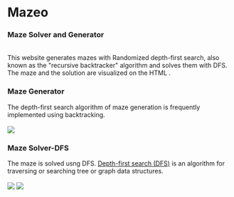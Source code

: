 # Mazeo
<h3>Maze Solver and Generator</h3><br>
This website generates mazes with Randomized depth-first search, also known as the "recursive backtracker" algorithm and solves them with DFS. The maze and the solution are visualized on the HTML <canvas>.

 <br>
 <h3>Maze Generator</h3>
  The depth-first search algorithm of maze generation is frequently implemented using backtracking.
  <br>
 <br>
 <image src="https://github.com/karishmarajput/Mezeo/blob/319a8401ffd38faf9a549f3f06219da10e971efc/generation.png">
<br>
  <h3> Maze Solver-DFS</h3>
  The maze is solved usng DFS. <a href="https://en.wikipedia.org/wiki/Depth-first_search">Depth-first search (DFS)</a> is an algorithm for traversing or searching tree or graph data structures. 
  <br><br>
  <image src="https://github.com/karishmarajput/Mezeo/blob/9238d7a0c49a8ecdac08541d934ff7c9ad5227f0/Depth-First-Search.gif">
  <image src="https://github.com/karishmarajput/Mezeo/blob/319a8401ffd38faf9a549f3f06219da10e971efc/solving.png">
